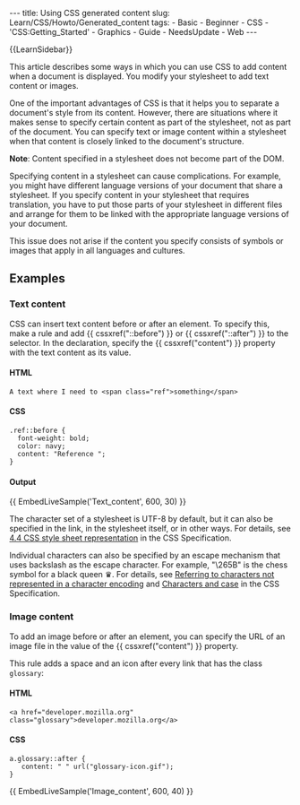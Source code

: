 --- title: Using CSS generated content slug: Learn/CSS/Howto/Generated\_content tags: - Basic - Beginner - CSS - 'CSS:Getting\_Started' - Graphics - Guide - NeedsUpdate - Web ---

{{LearnSidebar}}

<span class="seoSummary">This article describes some ways in which you can use CSS to add content when a document is displayed. You modify your stylesheet to add text content or images.</span>

One of the important advantages of CSS is that it helps you to separate a document's style from its content. However, there are situations where it makes sense to specify certain content as part of the stylesheet, not as part of the document. You can specify text or image content within a stylesheet when that content is closely linked to the document's structure. 

**Note**: Content specified in a stylesheet does not become part of the DOM.

Specifying content in a stylesheet can cause complications. For example, you might have different language versions of your document that share a stylesheet. If you specify content in your stylesheet that requires translation, you have to put those parts of your stylesheet in different files and arrange for them to be linked with the appropriate language versions of your document.

This issue does not arise if the content you specify consists of symbols or images that apply in all languages and cultures.

Examples
--------

### Text content

CSS can insert text content before or after an element. To specify this, make a rule and add {{ cssxref("::before") }} or {{ cssxref("::after") }} to the selector. In the declaration, specify the {{ cssxref("content") }} property with the text content as its value.

#### HTML

    A text where I need to <span class="ref">something</span>

#### CSS

    .ref::before {
      font-weight: bold;
      color: navy;
      content: "Reference ";
    }

#### Output

{{ EmbedLiveSample('Text\_content', 600, 30) }}

The character set of a stylesheet is UTF-8 by default, but it can also be specified in the link, in the stylesheet itself, or in other ways. For details, see [4.4 CSS style sheet representation](https://www.w3.org/TR/CSS21/syndata.html#q23) in the CSS Specification.

Individual characters can also be specified by an escape mechanism that uses backslash as the escape character. For example, "\\265B" is the chess symbol for a black queen ♛. For details, see [Referring to characters not represented in a character encoding](https://www.w3.org/TR/CSS21/syndata.html#q24) and [Characters and case](https://www.w3.org/TR/CSS21/syndata.html#q6) in the CSS Specification.

### Image content

To add an image before or after an element, you can specify the URL of an image file in the value of the {{ cssxref("content") }} property.

This rule adds a space and an icon after every link that has the class `glossary`:

#### HTML

    <a href="developer.mozilla.org" class="glossary">developer.mozilla.org</a>

#### CSS

    a.glossary::after {
       content: " " url("glossary-icon.gif");
    }

{{ EmbedLiveSample('Image\_content', 600, 40) }}

